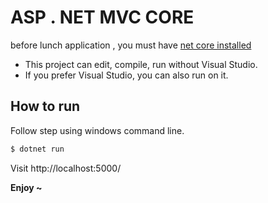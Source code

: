 # ASP . NET  MVC CORE

before lunch application , you must have [net core installed](https://www.microsoft.com/net/core#windowscmd)

* This project can edit, compile, run without Visual Studio.
* If you prefer Visual Studio, you can also run on it.

## How to run

Follow step using windows command line.

```sh
$ dotnet run
```

Visit http://localhost:5000/

**Enjoy ~**

